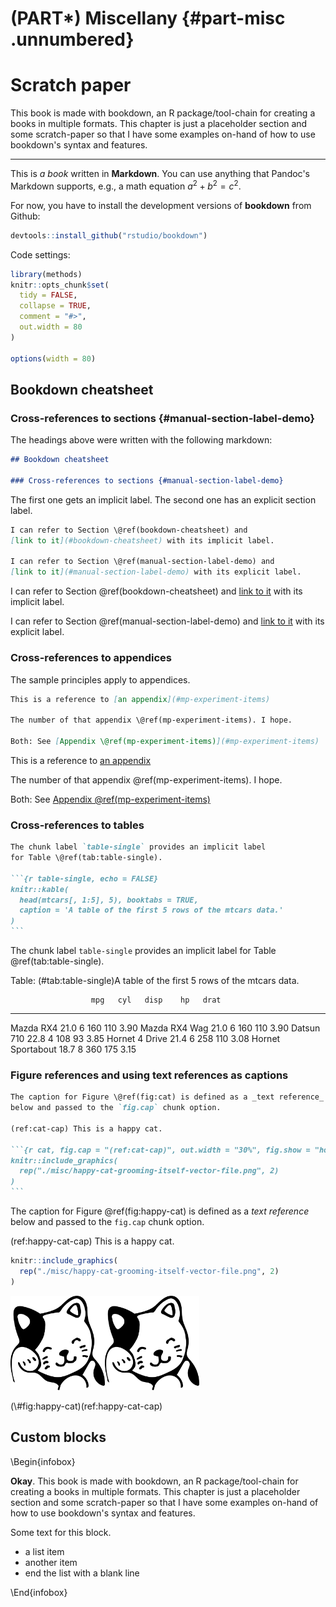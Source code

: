
(PART\*) Miscellany {#part-misc .unnumbered}
========================================================================

Scratch paper
========================================================================

This book is made with bookdown, an R package/tool-chain for creating a
books in multiple formats. This chapter is just a placeholder section
and some scratch-paper so that I have some examples on-hand of how to
use bookdown's syntax and features.

***

This is *a book* written in **Markdown**. You can use anything that
Pandoc's Markdown supports, e.g., a math equation $a^2 + b^2 = c^2$.

For now, you have to install the development versions of **bookdown**
from Github:



```r
devtools::install_github("rstudio/bookdown")
```

Code settings:




```r
library(methods)
knitr::opts_chunk$set(
  tidy = FALSE,
  collapse = TRUE,
  comment = "#>",
  out.width = 80
)

options(width = 80)
```

Bookdown cheatsheet
------------------------------------------------------------------------

### Cross-references to sections {#manual-section-label-demo}

The headings above were written with the following markdown:

```markdown
## Bookdown cheatsheet

### Cross-references to sections {#manual-section-label-demo}
```

The first one gets an implicit label. The second one has an 
explicit section label.

```markdown
I can refer to Section \@ref(bookdown-cheatsheet) and 
[link to it](#bookdown-cheatsheet) with its implicit label.

I can refer to Section \@ref(manual-section-label-demo) and 
[link to it](#manual-section-label-demo) with its explicit label.
```

I can refer to Section \@ref(bookdown-cheatsheet) and 
[link to it](#bookdown-cheatsheet) with its implicit label.

I can refer to Section \@ref(manual-section-label-demo) and 
[link to it](#manual-section-label-demo) with its explicit label.

### Cross-references to appendices

The sample principles apply to appendices.

```markdown
This is a reference to [an appendix](#mp-experiment-items)

The number of that appendix \@ref(mp-experiment-items). I hope.

Both: See [Appendix \@ref(mp-experiment-items)](#mp-experiment-items)
```

This is a reference to [an appendix](#mp-experiment-items)

The number of that appendix \@ref(mp-experiment-items). I hope.

Both: See [Appendix \@ref(mp-experiment-items)](#mp-experiment-items)

### Cross-references to tables

````markdown
The chunk label `table-single` provides an implicit label 
for Table \@ref(tab:table-single).

```{r table-single, echo = FALSE}
knitr::kable(
  head(mtcars[, 1:5], 5), booktabs = TRUE,
  caption = 'A table of the first 5 rows of the mtcars data.'
)
```
````

The chunk label `table-single` provides an implicit label 
for Table \@ref(tab:table-single).


Table: (\#tab:table-single)A table of the first 5 rows of the mtcars data.

                      mpg   cyl   disp    hp   drat
------------------  -----  ----  -----  ----  -----
Mazda RX4            21.0     6    160   110   3.90
Mazda RX4 Wag        21.0     6    160   110   3.90
Datsun 710           22.8     4    108    93   3.85
Hornet 4 Drive       21.4     6    258   110   3.08
Hornet Sportabout    18.7     8    360   175   3.15

### Figure references and using text references as captions

````markdown
The caption for Figure \@ref(fig:cat) is defined as a _text reference_
below and passed to the `fig.cap` chunk option.

(ref:cat-cap) This is a happy cat.

```{r cat, fig.cap = "(ref:cat-cap)", out.width = "30%", fig.show = "hold"}
knitr::include_graphics(
  rep("./misc/happy-cat-grooming-itself-vector-file.png", 2)
)
```
````

<!-- I actually can't use that same text-reference label here because  -->
<!-- then that text will be injected into the code block above, so I -->
<!-- add `happy-` to the labels. -->



The caption for Figure \@ref(fig:happy-cat) is defined as a *text
reference* below and passed to the `fig.cap` chunk option.

(ref:happy-cat-cap) This is a happy cat.


```r
knitr::include_graphics(
  rep("./misc/happy-cat-grooming-itself-vector-file.png", 2)
)
```

<div class="figure">
<img src="./misc/happy-cat-grooming-itself-vector-file.png" alt="(ref:happy-cat-cap)" width="30%" /><img src="./misc/happy-cat-grooming-itself-vector-file.png" alt="(ref:happy-cat-cap)" width="30%" />
<p class="caption">(\#fig:happy-cat)(ref:happy-cat-cap)</p>
</div>




Custom blocks
------------------------------------------------------------------------

\Begin{infobox}
<div class = "infobox">

**Okay**. This book is made with bookdown, an R package/tool-chain for
creating a books in multiple formats. This chapter is just a placeholder
section and some scratch-paper so that I have some examples on-hand of
how to use bookdown's syntax and features.

Some text for this block.

  - a list item
  - another item
  - end the list with a blank line

</div>
\End{infobox}
